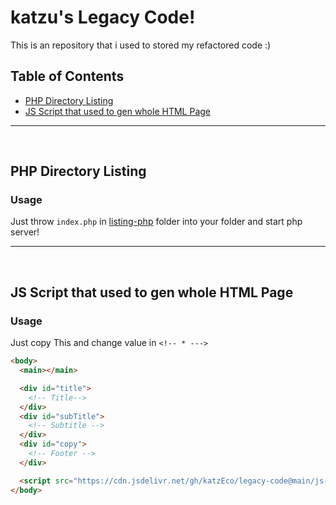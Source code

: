 # katzu's Legacy Code!
This is an repository that i used to stored my refactored code :)

## Table of Contents
  - [PHP Directory Listing](#php-directory-listing)
  - [JS Script that used to gen whole HTML Page](#js-script-that-used-to-gen-whole-html-page)

---
<br />

## PHP Directory Listing
### Usage
Just throw `index.php` in [listing-php](./listing-php/) folder into your folder and start php server!

---
<br />

## JS Script that used to gen whole HTML Page
### Usage
Just copy This and change value in `<!-- * --->`

```html
<body>
  <main></main>

  <div id="title">
    <!-- Title-->
  </div>
  <div id="subTitle">
    <!-- Subtitle -->
  </div>
  <div id="copy">
    <!-- Footer -->
  </div>

  <script src="https://cdn.jsdelivr.net/gh/katzEco/legacy-code@main/js-gen-updated/main.js"></script>
</body>
```
